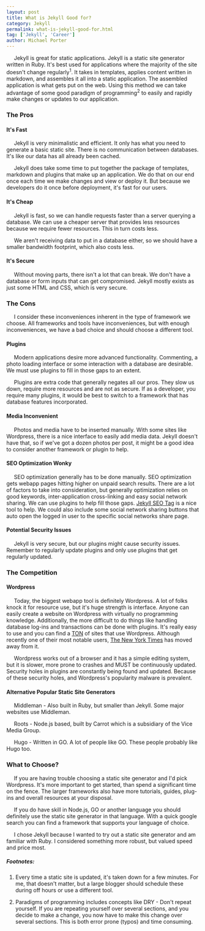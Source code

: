 ```yaml
---
layout: post
title: What is Jekyll Good for?
category: Jekyll
permalink: what-is-jekyll-good-for.html
tag: ['Jekyll', 'Career']
author: Michael Porter
---
```


&nbsp;&nbsp;&nbsp;&nbsp;&nbsp;Jekyll is great for static applications. Jekyll is a static site generator written in Ruby. It's best used for applications where the majority of the site doesn't change regularly<sup>1</sup>. It takes in templates, applies content written in markdown, and assembles it all into a static application. The assembled application is what gets put on the web. Using this method we can take advantage of some good paradigm of programming<sup>2</sup> to easily and rapidly make changes or updates to our application.

<!-- more -->

### The Pros

#### It's Fast

&nbsp;&nbsp;&nbsp;&nbsp;&nbsp;Jekyll is very minimalistic and efficient. It only has what you need to generate a basic static site. There is no communication between databases. It's like our data has all already been cached.

&nbsp;&nbsp;&nbsp;&nbsp;&nbsp;Jekyll does take some time to put together the package of templates, markdown and plugins that make up an application. We do that on our end once each time we make changes and view or deploy it. But because we developers do it once before deployment, it's fast for our users.

#### It's Cheap

&nbsp;&nbsp;&nbsp;&nbsp;&nbsp;Jekyll is fast, so we can handle requests faster than a server querying a database. We can use a cheaper server that provides less resources because we require fewer resources. This in turn costs less.

&nbsp;&nbsp;&nbsp;&nbsp;&nbsp;We aren't receiving data to put in a database either, so we should have a smaller bandwidth footprint, which also costs less.

#### It's Secure

&nbsp;&nbsp;&nbsp;&nbsp;&nbsp;Without moving parts, there isn't a lot that can break. We don't have a database or form inputs that can get compromised. Jekyll mostly exists as just some HTML and CSS, which is very secure.

### The Cons

&nbsp;&nbsp;&nbsp;&nbsp;&nbsp;I consider these inconveniences inherent in the type of framework we choose. All frameworks and tools have inconveniences, but with enough inconveniences, we have a bad choice and should choose a different tool.

#### Plugins

&nbsp;&nbsp;&nbsp;&nbsp;&nbsp;Modern applications desire more advanced functionality. Commenting, a photo loading interface or some interaction with a database are desirable. We must use plugins to fill in those gaps to an extent.

&nbsp;&nbsp;&nbsp;&nbsp;&nbsp;Plugins are extra code that generally negates all our pros. They slow us down, require more resources and are not as secure. If as a developer, you require many plugins, it would be best to switch to a framework that has database features incorporated.

#### Media Inconvenient

&nbsp;&nbsp;&nbsp;&nbsp;&nbsp;Photos and media have to be inserted manually. With some sites like Wordpress, there is a nice interface to easily add media data. Jekyll doesn't have that, so if we've got a dozen photos per post, it might be a good idea to consider another framework or plugin to help.

#### SEO Optimization Wonky

&nbsp;&nbsp;&nbsp;&nbsp;&nbsp;SEO optimization generally has to be done manually. SEO optimization gets webapp pages hitting higher on unpaid search results. There are a lot of factors to take into consideration, but generally optimization relies on good keywords, inter-application cross-linking and easy social network sharing. We can use plugins to help fill those gaps. [Jekyll SEO Tag](https://github.com/jekyll/jekyll-seo-tag) is a nice tool to help. We could also include some social network sharing buttons that auto open the logged in user to the specific social networks share page.

#### Potential Security Issues

&nbsp;&nbsp;&nbsp;&nbsp;&nbsp;Jekyll is very secure, but our plugins might cause security issues. Remember to regularly update plugins and only use plugins that get regularly updated.

### The Competition

#### Wordpress

&nbsp;&nbsp;&nbsp;&nbsp;&nbsp;Today, the biggest webapp tool is definitely Wordpress. A lot of folks knock it for resource use, but it's huge strength is interface. Anyone can easily create a website on Wordpress with virtually no programming knowledge. Additionally, the more difficult to do things like handling database log-ins and transactions can be done with plugins. It's really easy to use and you can find a [TON](http://www.wpbeginner.com/showcase/40-most-notable-big-name-brands-that-are-using-wordpress/) of sites that use Wordpress. Although recently one of their most notable users, [The New York Times](https://open.nytimes.com/react-relay-and-graphql-under-the-hood-of-the-times-website-redesign-22fb62ea9764) has moved away from it.

&nbsp;&nbsp;&nbsp;&nbsp;&nbsp;Wordpress works out of a browser and it has a simple editing system, but it is slower, more prone to crashes and MUST be continuously updated. Security holes in plugins are constantly being found and updated. Because of these security holes, and Wordpress's popularity malware is prevalent.

#### Alternative Popular Static Site Generators

&nbsp;&nbsp;&nbsp;&nbsp;&nbsp;Middleman - Also built in Ruby, but smaller than Jekyll. Some major websites use Middleman.

&nbsp;&nbsp;&nbsp;&nbsp;&nbsp;Roots - Node.js based, built by Carrot which is a subsidiary of the Vice Media Group.

&nbsp;&nbsp;&nbsp;&nbsp;&nbsp;Hugo - Written in GO. A lot of people like GO. These people probably like Hugo too.


### What to Choose?

&nbsp;&nbsp;&nbsp;&nbsp;&nbsp;If you are having trouble choosing a static site generator and I'd pick Wordpress. It's more important to get started, than spend a significant time on the fence. The larger frameworks also have more tutorials, guides, plug-ins and overall resources at your disposal.

&nbsp;&nbsp;&nbsp;&nbsp;&nbsp;If you do have skill in Node.js, GO or another language you should definitely use the static site generator in that language. With a quick google search you can find a framework that supports your language of choice.

&nbsp;&nbsp;&nbsp;&nbsp;&nbsp;I chose Jekyll because I wanted to try out a static site generator and am familiar with Ruby. I considered something more robust, but valued speed and price most.

##### Footnotes:

1. Every time a static site is updated, it's taken down for a few minutes. For me, that doesn't matter, but a large blogger should schedule these during off hours or use a different tool.

2. Paradigms of programming includes concepts like DRY - Don't repeat yourself. If you are repeating yourself over several sections, and you decide to make a change, you now have to make this change over several sections. This is both error prone (typos) and time consuming.
